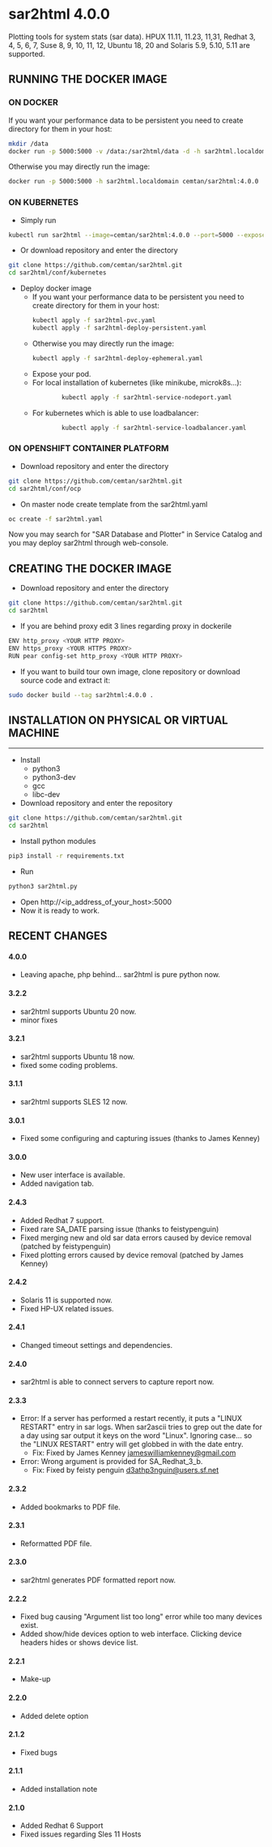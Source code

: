 # sar2html 4.0.0

Plotting tools for system stats (sar data).
HPUX 11.11, 11.23, 11,31, Redhat 3, 4, 5, 6, 7, Suse 8, 9, 10, 11, 12, Ubuntu 18, 20 and Solaris 5.9, 5.10, 5.11 are supported.

## RUNNING THE DOCKER IMAGE 
### ON DOCKER
If you want your performance data to be persistent you need to create directory for them in your host: 
```bash
mkdir /data
docker run -p 5000:5000 -v /data:/sar2html/data -d -h sar2html.localdomain cemtan/sar2html:4.0.0
```
Otherwise you may directly run the image:
```bash
docker run -p 5000:5000 -h sar2html.localdomain cemtan/sar2html:4.0.0
```

### ON KUBERNETES
- Simply run
```bash
kubectl run sar2html --image=cemtan/sar2html:4.0.0 --port=5000 --expose
```
- Or download repository and enter the directory
```bash
git clone https://github.com/cemtan/sar2html.git
cd sar2html/conf/kubernetes
```
- Deploy docker image
  - If you want your performance data to be persistent you need to create directory for them in your host:
    ```bash
    kubectl apply -f sar2html-pvc.yaml
    kubectl apply -f sar2html-deploy-persistent.yaml
    ```
  - Otherwise you may directly run the image:
    ```bash
    kubectl apply -f sar2html-deploy-ephemeral.yaml
    ```
  - Expose your pod. 
  - For local installation of kubernetes (like minikube, microk8s...):
    ```bash
            kubectl apply -f sar2html-service-nodeport.yaml
    ```
  - For kubernetes which is able to use loadbalancer:
    ```bash
            kubectl apply -f sar2html-service-loadbalancer.yaml
    ```

### ON OPENSHIFT CONTAINER PLATFORM
- Download repository and enter the directory
```bash
git clone https://github.com/cemtan/sar2html.git
cd sar2html/conf/ocp
```
- On master node create template from the sar2html.yaml
```bash
oc create -f sar2html.yaml 
```
Now you may search for "SAR Database and Plotter" in Service Catalog and you may deploy sar2html through web-console.

## CREATING THE DOCKER IMAGE
- Download repository and enter the directory
```bash
git clone https://github.com/cemtan/sar2html.git
cd sar2html
```
- If you are behind proxy edit 3 lines regarding proxy in dockerile
```bash
ENV http_proxy <YOUR HTTP PROXY>
ENV https_proxy <YOUR HTTPS PROXY>
RUN pear config-set http_proxy <YOUR HTTP PROXY>
```
- If you want to build tour own image, clone repository or download source code and extract it:
```bash
sudo docker build --tag sar2html:4.0.0 .
```

## INSTALLATION ON PHYSICAL OR VIRTUAL MACHINE
-------------------
- Install 
  - python3
  - python3-dev
  - gcc
  - libc-dev
- Download repository and enter the repository
```bash
git clone https://github.com/cemtan/sar2html.git
cd sar2html
```
- Install python modules
```bash
pip3 install -r requirements.txt
```
- Run
```bash
python3 sar2html.py
```
- Open http://<ip_address_of_your_host>:5000
- Now it is ready to work.

## RECENT CHANGES
#### 4.0.0
- Leaving apache, php behind... sar2html is pure python now.
#### 3.2.2
- sar2html supports Ubuntu 20 now.
- minor fixes
#### 3.2.1
- sar2html supports Ubuntu 18 now.
- fixed some coding problems.
#### 3.1.1
- sar2html supports SLES 12 now.
#### 3.0.1
- Fixed some configuring and capturing issues (thanks to James Kenney)
#### 3.0.0
- New user interface is available.
- Added navigation tab.
#### 2.4.3
- Added Redhat 7 support.
- Fixed rare SA_DATE parsing issue (thanks to feistypenguin)
- Fixed merging new and old sar data errors caused by device removal (patched by feistypenguin)
- Fixed plotting errors caused by device removal (patched by James Kenney)
#### 2.4.2
- Solaris 11 is supported now.
- Fixed HP-UX related issues. 
#### 2.4.1
- Changed timeout settings and dependencies.
#### 2.4.0
- sar2html is able to connect servers to capture report now.
#### 2.3.3
- Error: If a server has performed a restart recently, it puts a "LINUX RESTART" entry in sar logs. When sar2ascii tries to grep out the date for a day using sar output it keys on the word "Linux". Ignoring case... so the "LINUX RESTART" entry will get globbed in with the date entry.
  - Fix: 	Fixed by James Kenney <jameswilliamkenney@gmail.com>
- Error:	Wrong argument is provided for SA_Redhat_3_b.
  - Fix:	Fixed by feisty penguin <d3athp3nguin@users.sf.net>
#### 2.3.2
- Added bookmarks to PDF file.
#### 2.3.1
- Reformatted PDF file.
#### 2.3.0
- sar2html generates PDF formatted report now.
#### 2.2.2
- Fixed bug causing "Argument list too long" error while too many devices exist.
- Added show/hide devices option to web interface. Clicking device headers hides or shows device list.
#### 2.2.1
- Make-up
#### 2.2.0
- Added delete option
#### 2.1.2
- Fixed bugs
#### 2.1.1
- Added installation note
#### 2.1.0
- Added Redhat 6 Support
- Fixed issues regarding Sles 11 Hosts
